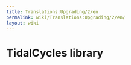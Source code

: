 ```yaml
---
title: Translations:Upgrading/2/en
permalink: wiki/Translations:Upgrading/2/en/
layout: wiki
---
```


# TidalCycles library
